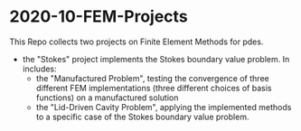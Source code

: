 # 2020-10-FEM-Projects

This Repo collects two projects on Finite Element Methods for pdes.

- the "Stokes" project implements the Stokes boundary value problem. In includes:
  - the "Manufactured Problem", testing the convergence of three different FEM implementations (three different choices of basis functions) on a manufactured solution
  - the "Lid-Driven Cavity Problem", applying the implemented methods to a specific case of the Stokes boundary value problem.
 
